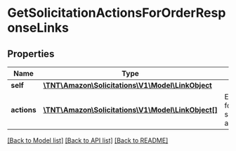 # GetSolicitationActionsForOrderResponseLinks

## Properties
Name | Type | Description | Notes
------------ | ------------- | ------------- | -------------
**self** | [**\TNT\Amazon\Solicitations\V1\Model\LinkObject**](LinkObject.md) |  | 
**actions** | [**\TNT\Amazon\Solicitations\V1\Model\LinkObject[]**](LinkObject.md) | Eligible actions for the specified amazonOrderId. | 

[[Back to Model list]](../README.md#documentation-for-models) [[Back to API list]](../README.md#documentation-for-api-endpoints) [[Back to README]](../README.md)


